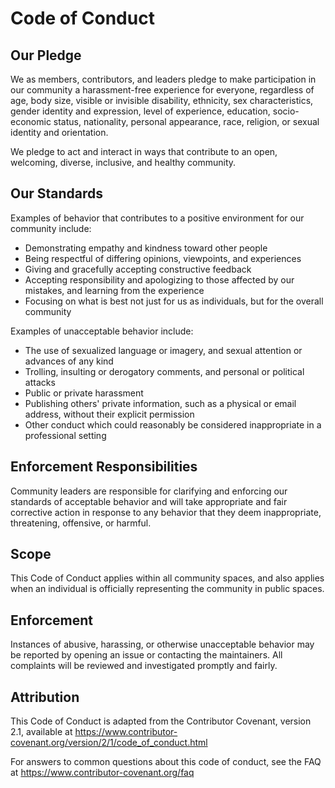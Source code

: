 # Code of Conduct

## Our Pledge

We as members, contributors, and leaders pledge to make participation in our
community a harassment-free experience for everyone, regardless of age, body
size, visible or invisible disability, ethnicity, sex characteristics, gender
identity and expression, level of experience, education, socio-economic status,
nationality, personal appearance, race, religion, or sexual identity and
orientation.

We pledge to act and interact in ways that contribute to an open, welcoming,
diverse, inclusive, and healthy community.

## Our Standards

Examples of behavior that contributes to a positive environment for our
community include:

- Demonstrating empathy and kindness toward other people  
- Being respectful of differing opinions, viewpoints, and experiences  
- Giving and gracefully accepting constructive feedback  
- Accepting responsibility and apologizing to those affected by our mistakes,
  and learning from the experience  
- Focusing on what is best not just for us as individuals, but for the overall
  community  

Examples of unacceptable behavior include:

- The use of sexualized language or imagery, and sexual attention or advances of
  any kind  
- Trolling, insulting or derogatory comments, and personal or political attacks  
- Public or private harassment  
- Publishing others' private information, such as a physical or email address,
  without their explicit permission  
- Other conduct which could reasonably be considered inappropriate in a
  professional setting  

## Enforcement Responsibilities

Community leaders are responsible for clarifying and enforcing our standards of
acceptable behavior and will take appropriate and fair corrective action in
response to any behavior that they deem inappropriate, threatening, offensive,
or harmful.

## Scope

This Code of Conduct applies within all community spaces, and also applies when
an individual is officially representing the community in public spaces.

## Enforcement

Instances of abusive, harassing, or otherwise unacceptable behavior may be
reported by opening an issue or contacting the maintainers. All complaints will
be reviewed and investigated promptly and fairly.

## Attribution

This Code of Conduct is adapted from the Contributor Covenant,
version 2.1, available at
<https://www.contributor-covenant.org/version/2/1/code_of_conduct.html>

For answers to common questions about this code of conduct, see the FAQ at
<https://www.contributor-covenant.org/faq>

